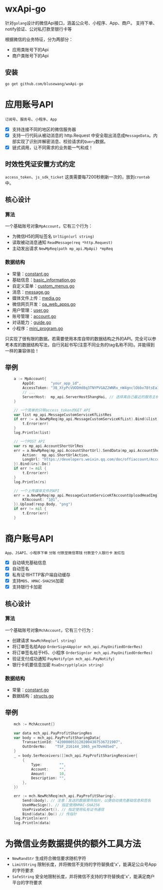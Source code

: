 # wxApi-go

针对`golang`设计的微信Api接口，涵盖公众号、小程序、App、商户。
支持下单、notify验证、公对私打款至银行卡等

根据微信的业务特征，分为两部分：
- 应用类账号下的Api
- 商户类账号下的Api

## 安装
	go get github.com/blusewang/wxApi-go

# 应用账号API
`订阅号`、`服务号`、`小程序`、`App`
- [x] 支持连接不同的地区的微信服务器
- [x] 支持一行代码从被动消息的 http.Request 中安全取出消息成`MessageData`。内部实现了识别并解密消息、校验请求的`Query`数据。
- [x] 链式调用，让不同需求的业务能一气和成！

## 时效性凭证安置方式约定
`access_token`、`js_sdk_ticket` 这类需要每7200秒刷新一次的，放到`crontab`中。

## 核心设计
### 算法
一个基础账号对象`MpAccount`，它有三个行为：
- 为微信H5的网址签名 `UrlSign(url string)`
- 读取被动消息通知 `ReadMessage(req *http.Request)`
- 主动发出请求 `NewMpReq(path mp_api.MpApi) *mpReq`

### 数据结构
- 常量：[constant.go](https://github.com/blusewang/wxApi-go/blob/master/mp_api/constant.go)
- 基础信息：[basic_information.go](https://github.com/blusewang/wxApi-go/blob/master/mp_api/basic_information.go)
- 自定义菜单：[custom_menus.go](https://github.com/blusewang/wxApi-go/blob/master/mp_api/custom_menus.go)
- 消息：[message.go](https://github.com/blusewang/wxApi-go/blob/master/mp_api/message.go)
- 媒体文件上传：[media.go](https://github.com/blusewang/wxApi-go/blob/master/mp_api/media.go)
- 微信网页开发：[oa_web_apps.go](https://github.com/blusewang/wxApi-go/blob/master/mp_api/oa_web_apps.go)
- 用户管理：[user.go](https://github.com/blusewang/wxApi-go/blob/master/mp_api/user.go)
- 账号管理：[account.go](https://github.com/blusewang/wxApi-go/blob/master/mp_api/account.go)
- 对话能力：[guide.go](https://github.com/blusewang/wxApi-go/blob/master/mp_api/guide.go)
- 小程序：[mini_program.go](https://github.com/blusewang/wxApi-go/blob/master/mp_api/mini_program.go)

只实现了很有限的数据。若需要使用本库自带的数据结构之外的API。完全可以参考本库的数据结构写法，自行另起书写(注意不同业务的tag名称不同)。并能得到一样的兼容体验！

## 举例
```go
	a := MpAccount{
		AppId:       "your_app_id",
		AccessToken: "38_XtyPcVUODHd8q3TNYPVGAZ2WNRx_nW4gnclObbv78tsEa1Y_bwdkLALDMEb4372wYqcC_CanjU9O0Zw4MqHiqxrIukk_G4ElAUxyv_ASOb0V2y8647cbxbYU-G8CbtnPdLNub8NrqtUVrSTnWAPaAGALPE",
        // ...
		ServerHost:  mp_api.ServerHostShangHai, // 选择离自己最近的服务主机
	}

    // 一个简单的只带access_token的GET API
	var list mp_api.MessageCustomServiceKfListRes
	if err := a.NewMpReq(mp_api.MessageCustomServiceKfList).Bind(&list).Do(); err != nil {
		t.Error(err)
	}
	log.Println(list)

    // 一个POST API
	var rs mp_api.AccountShortUrlRes
	err = a.NewMpReq(mp_api.AccountShortUrl).SendData(mp_api.AccountShortUrlData{
		Action:  mp_api.ShortUrlAction,
		LongUrl: "https://developers.weixin.qq.com/doc/offiaccount/Account_Management/URL_Shortener.html",
	}).Bind(&rs).Do()
	if err != nil {
		t.Error(err)
	}
	log.Println(rs)

    // 一个上传媒体文件的API
	err = a.NewMpReq(mp_api.MessageCustomServiceKfAccountUploadHeadImg).Query(mp_api.MessageCustomServiceKfAccountUploadHeadImgQuery{
		KfAccount: "1@1",
	}).Upload(resp.Body, "png")
	if err != nil {
		t.Error(err)
	}
```

# 商户账号API
`App、JSAPI、小程序下单` `分账` `付款至微信零钱` `付款至个人银行卡` `发红包`
- [x] 自动填充基础信息
- [x] 自动签名
- [x] 私有证书HTTP客户端自动缓存
- [x] 支持`MD5`、`HMAC-SHA256`加密
- [x] 支持银行卡加密

## 核心设计
### 算法
一个基础账号对象`MchAccount`，它有三个行为：
- 创建请求 `NewMchReq(url string)`
- 将订单签名给App `OrderSign4App(or mch_api.PayUnifiedOrderRes)`
- 将订单签名给于H5、小程序 `OrderSign(or mch_api.PayUnifiedOrderRes)`
- 验证支付成功通知 `PayNotify(pn mch_api.PayNotify)`
- 银行卡机要信息加密 `RsaEncrypt(plain string)`

### 数据结构
- 常量：[constant.go](https://github.com/blusewang/wxApi-go/blob/master/mch_api/constant.go)
- 数据结构：[structs.go](https://github.com/blusewang/wxApi-go/blob/master/mch_api/structs.go)

## 举例
```go
    mch := MchAccount{}
    
	var data mch_api.PayProfitSharingRes
	var body = mch_api.PayProfitSharingData{
		TransactionId: "4200000531202004307536721907",
		OutOrderNo:    "TSF_216144_1065_ye7DvHdSed",
	}
	_ = body.SerReceivers([]mch_api.PayProfitSharingReceiver{
		{
			Type:        "",
			Account:     "",
			Amount:      10,
			Description: "",
		},
	})

	err := mch.NewMchReq(mch_api.PayProfitSharing).
		Send(&body). // 注意：发送的数据需传指针，以便自动填充基础信息和签名
		UseHMacSign(). // 指定使用HMAC-SHA256
		UsePrivateCert(). // 指定使用私有证书通信
		Bind(&data).Do() // 传指针
	log.Println(err)
	log.Println(data)
```

# 为微信业务数据提供的额外工具方法 
- `NewRandStr` 生成符合微信要求随机字符
- `LimitString` 限制长度，并将微信不支持的字符替换成'x'，能满足公众号App的字符要求
- `SafeString` 安全地限制长度，并将微信不支持的字符替换成'x'，能满足商户平台的字符要求